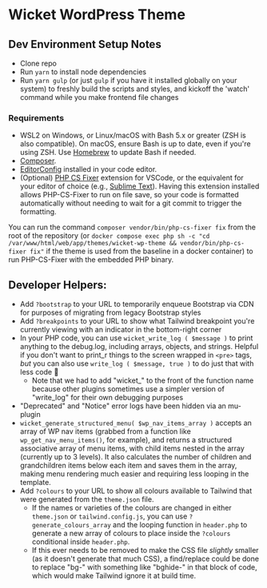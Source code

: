 # Wicket WordPress Theme

## Dev Environment Setup Notes
* Clone repo
* Run `yarn` to install node dependencies
* Run `yarn gulp` (or just `gulp` if you have it installed globally on your system) to freshly build the scripts and styles, and kickoff the 'watch' command while you make frontend file changes

### Requirements

- WSL2 on Windows, or Linux/macOS with Bash 5.x or greater (ZSH is also compatible). On macOS, ensure Bash is up to date, even if you're using ZSH. Use [Homebrew](https://formulae.brew.sh/formula/bash) to update Bash if needed.
- [Composer](https://getcomposer.org/).
- [EditorConfig](https://editorconfig.org/) installed in your code editor.
- (Optional) [PHP CS Fixer](https://marketplace.visualstudio.com/items?itemName=junstyle.php-cs-fixer) extension for VSCode, or the equivalent for your editor of choice (e.g., [Sublime Text](https://packagecontrol.io/packages/PHP%20CS%20Fixer)). Having this extension installed allows PHP-CS-Fixer to run on file save, so your code is formatted automatically without needing to wait for a git commit to trigger the formatting.

You can run the command `composer vendor/bin/php-cs-fixer fix` from the root of the repository (or `docker compose exec php sh -c "cd /var/www/html/web/app/themes/wicket-wp-theme && vendor/bin/php-cs-fixer fix"` if the theme is used from the baseline in a docker container) to run PHP-CS-Fixer with the embedded PHP binary.

## Developer Helpers:
* Add `?bootstrap` to your URL to temporarily enqueue Bootstrap via CDN for purposes of migrating from legacy Bootstrap styles
* Add `?breakpoints` to your URL to show what Tailwind breakpoint you're currently viewing with an indicator in the bottom-right corner
* In your PHP code, you can use `wicket_write_log ( $message )` to print anything to the debug.log, including arrays, objects, and strings. Helpful if you don't want to print_r things to the screen wrapped in `<pre>` tags, _but_ you can also use `write_log ( $message, true )` to do just that with less code 🙂
  * Note that we had to add "wicket_" to the front of the function name because other plugins sometimes use a simpler version of "write_log" for their own debugging purposes
* "Deprecated" and "Notice" error logs have been hidden via an mu-plugin
* `wicket_generate_structured_menu( $wp_nav_items_array )` accepts an array of WP nav items (grabbed from a function like `wp_get_nav_menu_items()`, for example), and returns a structured associative array of menu items, with child items nested in the array (currently up to 3 levels). It also calculates the number of children and grandchildren items below each item and saves them in the array, making menu rendering much easier and requiring less looping in the template.
* Add `?colours` to your URL to show all colours available to Tailwind that were generated from the `theme.json` file. 
  * If the names or varieties of the colours are changed in either `theme.json` or `tailwind.config.js`, you can use `?generate_colours_array` and the looping function in `header.php` to generate a new array of colours to place inside the `?colours` conditional inside `header.php`.
  * If this ever needs to be removed to make the CSS file _slightly_ smaller (as it doesn't generate that much CSS), a find/replace could be done to replace "bg-" with something like "bghide-" in that block of code, which would make Tailwind ignore it at build time. 
